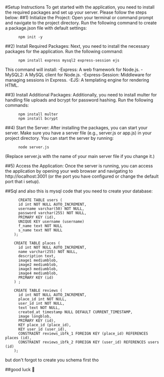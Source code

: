 #Setup Instructions
To get started with the application, you need to install the required packages and set up your server. Please follow the steps below:
  ##1)
  Initialize the Project: Open your terminal or command prompt and navigate to the project directory. Run the following command to create a package.json file with default settings:
  
          npm init -y
  ##2)
  Install Required Packages: Next, you need to install the necessary packages for the application. Run the following command:
  
          npm install express mysql2 express-session ejs
          
  This command will install:
    -Express: A web framework for Node.js.
    -MySQL2: A MySQL client for Node.js.
    -Express-Session: Middleware for managing sessions in Express.
    -EJS: A templating engine for rendering HTML.
    
  ##3)
  Install Additional Packages: Additionally, you need to install multer for handling file uploads and bcrypt for password hashing. Run the following commands:
  
          npm install multer
          npm install bcrypt

  ##4)
  Start the Server: After installing the packages, you can start your server. Make sure you have a server file (e.g., server.js or app.js) in your project directory. You can start the server by running:

          node server.js
  (Replace server.js with the name of your main server file if you change it.)
    
  ##5)
  Access the Application: Once the server is running, you can access the application by opening your web browser and navigating to http://localhost:3001 (or the port you have configured or change the default port that i setup).
  
  ##Sql
and also this is mysql code that you need to create your database:

          CREATE TABLE users (
          id int NOT NULL AUTO_INCREMENT,
          username varchar(50) NOT NULL,
          password varchar(255) NOT NULL,
          PRIMARY KEY (id),
          UNIQUE KEY username (username)
          f_name text NOT NULL
          s_name text NOT NULL
        );
        
        CREATE TABLE places (
          id int NOT NULL AUTO_INCREMENT,
          name varchar(255) NOT NULL,
          description text,
          image1 mediumblob,
          image2 mediumblob,
          image3 mediumblob,
          image4 mediumblob,
          PRIMARY KEY (id)
        ) ;
        
        CREATE TABLE reviews (
          id int NOT NULL AUTO_INCREMENT,
          place_id int NOT NULL,
          user_id int NOT NULL,
          text text NOT NULL,
          created_at timestamp NULL DEFAULT CURRENT_TIMESTAMP,
          image longblob,
          PRIMARY KEY (id),
          KEY place_id (place_id),
          KEY user_id (user_id),
          CONSTRAINT reviews_ibfk_1 FOREIGN KEY (place_id) REFERENCES places (id),
          CONSTRAINT reviews_ibfk_2 FOREIGN KEY (user_id) REFERENCES users (id)
        );

but don't forgot to create you schema first tho

##good luck 💚

